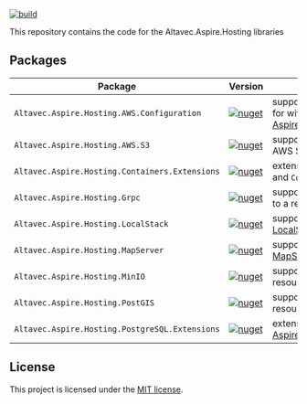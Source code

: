 [![build](https://github.com/altavec/command-line-api/actions/workflows/build.yml/badge.svg)](https://github.com/altavec/command-line-api/actions/workflows/build.yml)

This repository contains the code for the Altavec.Aspire.Hosting libraries

## Packages

| Package                                        | Version                                                                                                                                                              | Description                                                                                                 |
|------------------------------------------------|----------------------------------------------------------------------------------------------------------------------------------------------------------------------|-------------------------------------------------------------------------------------------------------------|
| `Altavec.Aspire.Hosting.AWS.Configuration`     | [![nuget](https://img.shields.io/nuget/v/Altavec.Aspire.Hosting.AWS.Configuration.svg)](https://nuget.org/packages/Altavec.Aspire.Hosting.AWS.Configuration)         | support for configuration for with [Aspire.Hosting.AWS](https://www.nuget.org/packages/Aspire.Hosting.AWS/) |
| `Altavec.Aspire.Hosting.AWS.S3`                | [![nuget](https://img.shields.io/nuget/v/Altavec.Aspire.Hosting.AWS.S3.svg)](https://nuget.org/packages/Altavec.Aspire.Hosting.AWS.S3)                               | support for interaction with AWS S3                                                                         |
| `Altavec.Aspire.Hosting.Containers.Extensions` | [![nuget](https://img.shields.io/nuget/v/Altavec.Aspire.Hosting.Containers.Extensions.svg)](https://nuget.org/packages/Altavec.Aspire.Hosting.Containers.Extensions) | extensions for containers and `ContainerResource`                                                           |
| `Altavec.Aspire.Hosting.Grpc`                  | [![nuget](https://img.shields.io/nuget/v/Altavec.Aspire.Hosting.Grpc.svg)](https://nuget.org/packages/Altavec.Aspire.Hosting.Grpc)                                   | support for adding [gRPCui](https://github.com/fullstorydev/grpcui) to a resource                           |
| `Altavec.Aspire.Hosting.LocalStack`            | [![nuget](https://img.shields.io/nuget/v/Altavec.Aspire.Hosting.LocalStack.svg)](https://nuget.org/packages/Altavec.Aspire.Hosting.LocalStack)                       | support for using [LocalStack](https://www.localstack.cloud/) resources                                     |
| `Altavec.Aspire.Hosting.MapServer`             | [![nuget](https://img.shields.io/nuget/v/Altavec.Aspire.Hosting.MapServer.svg)](https://nuget.org/packages/Altavec.Aspire.Hosting.MapServer)                         | support for using [MapServer](https://mapserver.org/) resources                                             |
| `Altavec.Aspire.Hosting.MinIO`                 | [![nuget](https://img.shields.io/nuget/v/Altavec.Aspire.Hosting.MinIO.svg)](https://nuget.org/packages/Altavec.Aspire.Hosting.MinIO)                                 | support for using [MinIO](https://min.io/) resources                                                        |
| `Altavec.Aspire.Hosting.PostGIS`               | [![nuget](https://img.shields.io/nuget/v/Altavec.Aspire.Hosting.PostGIS.svg)](https://nuget.org/packages/Altavec.Aspire.Hosting.PostGIS)                             | support for using [PostGIS](https://postgis.net/) resources                                                 |
| `Altavec.Aspire.Hosting.PostgreSQL.Extensions` | [![nuget](https://img.shields.io/nuget/v/Altavec.Aspire.Hosting.PostgreSQL.Extensions.svg)](https://nuget.org/packages/Altavec.Aspire.Hosting.PostgreSQL.Extensions) | extensions for [Aspire.Hosting.PostgreSQL](https://www.nuget.org/packages/Aspire.Hosting.PostgreSQL/)       |

## License

This project is licensed under the [MIT license](LICENSE.md).
